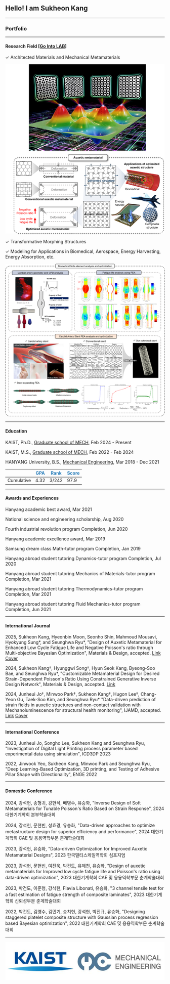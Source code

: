 ## Hello! I am Sukheon Kang

---

### Portfolio

---

#### Research Field [[Go Into LAB]](https://sites.google.com/site/seunghwalab/)

✓ Architected Materials and Mechanical Metamaterials

<img class="contain" src="images/Field_1.png"/>

✓ Transformative Morphing Structures



✓ Modeling for Applications in Biomedical, Aerospace, Energy Harvesting, Energy Absorption, etc.

<img class="contain" src="images/Field_3.png"/>


---

#### Education
KAIST, Ph.D., [Graduate school of MECH](https://me.kaist.ac.kr/main/main.html), Feb 2024 - Present

KAIST, M.S., [Graduate school of MECH](https://me.kaist.ac.kr/main/main.html), Feb 2022 - Feb 2024

HANYANG University, B.S., [Mechanical Engineering](http://me.hanyang.ac.kr/), Mar 2018 - Dec 2021

||<span style="color:rgb(38, 124, 185)">GPA</span>|<span style="color:rgb(38, 124, 185)">Rank</span>|<span style="color:rgb(38, 124, 185)">Score</span>|
|----|----|----|----|
|Cumulative|4.32|3/242|97.9|

---

#### Awards and Experiences
Hanyang academic best award, Mar 2021

National science and engineering scholarship, Aug 2020

Fourth industrial revolution program Completion, Jun 2020

Hanyang academic excellence award, Mar 2019

Samsung dream class Math-tutor program Completion, Jan 2019

Hanyang abroad student tutoring Dynamics-tutor program Completion, Jul 2020

Hanyang abroad student tutoring Mechanics of Materials-tutor program Completion, Mar 2021

Hanyang abroad student tutoring Thermodynamics-tutor program Completion, Mar 2021

Hanyang abroad student tutoring Fluid Mechanics-tutor program Completion, Jun 2021 

---

#### International Journal
 2025, Sukheon Kang, Hyeonbin Moon, Seonho Shin, Mahmoud Mousavi, Hyokyung Sung*, and Seunghwa Ryu\*, "Design of Auxetic Metamaterial for Enhanced Low Cycle Fatigue Life and Negative Poisson's ratio through Multi-objective Bayesian Optimization", Materials & Design, accepted. [Link](https://doi.org/10.1016/j.matdes.2025.113798) [Cover](images/Paper_3_cover.png)

 2024, Sukheon Kang†, Hyunggwi Song†, Hyun Seok Kang, Byeong-Soo Bae, and Seunghwa Ryu*, "Customizable Metamaterial Design for Desired Strain-Dependent Poisson's Ratio Using Constrained Generative Inverse Design Network", Materials & Design, accepted. [Link](https://doi.org/10.1016/j.matdes.2024.113377)

 2024, Junheui Jo†, Minwoo Park†, Sukheon Kang†, Hugon Lee†, Chang-Yeon Gu, Taek-Soo Kim, and Seunghwa Ryu* "Data-driven prediction of strain fields in auxetic structures and non-contact validation with Mechanoluminescence for structural health monitoring", IJAMD, accepted. [Link](https://doi.org/10.36922/ijamd.3539) [Cover](images/Paper_1_cover.jpg)

---

#### International Conference
2023, Junheui Jo, Songho Lee, Sukheon Kang and Seunghwa Ryu, "Investigation of Digital Light Printing process parameter based experimental data using simulation", ICD3DP 2023

2022, Jinwook Yeo, Sukheon Kang, Minwoo Park and Seunghwa Ryu, "Deep Learning-Based Optimization, 3D printing, and Testing of Adhesive Pillar Shape with Directionality", ENGE 2022

---

#### Domestic Conference
2024, 강석헌, 송형귀, 강현석, 배병수, 유승화, "Inverse Design of Soft Metamaterials for Tunable Poisson's Ratio Based on Strain Response", 2024 대한기계학회 본부학술대회

2024, 강석헌, 문현빈, 성효경, 유승화, "Data-driven approaches to optimize metastructure design for superior efficiency and performance", 2024 대한기계학회 CAE 및 응용역학부문 춘계학술대회

2023, 강석헌, 유승화, "Data-driven Optimization for Improved Auxetic Metamaterial Designs", 2023 한국멀티스케일역학회 심포지엄

2023, 강석헌, 문현빈, 여진욱, 박건도, 유제천, 유승화, "Design of auxetic metamaterials for Improved low cycle fatigue life and Poisson's ratio using data-driven optimization", 2023 대한기계학회 CAE 및 응용역학부문 춘계학술대회

2023, 박건도, 이준형, 강석헌, Flavia Libonati, 유승화, "3 channel tensile test for a fast estimation of fatigue strength of composite laminates", 2023 대한기계학회 신뢰성부문 춘계학술대회

2022, 박건도, 김영수, 김민기, 송치현, 강석헌, 박진규, 유승화, "Designing staggered platelet composite structure with Gaussian process regression based Bayesian optimization", 2022 대한기계학회 CAE 및 응용역학부문 춘계학술대회

---

<img src="images/logo.gif"/>
